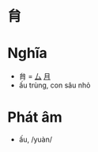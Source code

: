# 䏍

# Nghĩa
* 䏍 = [厶](厶.md) [月](月.md)
* ấu trùng, con sâu nhỏ

# Phát âm
* ấu, /yuàn/

<script>window.HANZI_FIELD='䏍';</script>